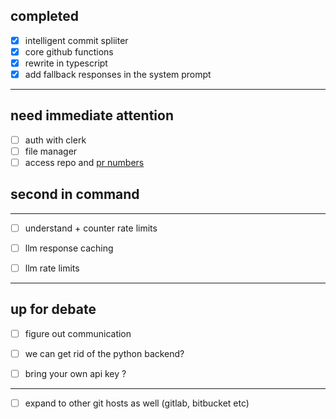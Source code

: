 
## completed

- [x] intelligent commit spliiter
- [x] core github functions
- [x] rewrite in typescript
- [x] add fallback responses in the system prompt 

---

## need immediate attention

- [ ] auth with clerk
- [ ] file manager
- [ ] access repo and [pr numbers](issues.md)

## second in command
---

- [ ] understand + counter rate limits 
- [ ] llm response caching
- [ ] llm rate limits


---
## up for debate

- [ ] figure out communication 
- [ ] we can get rid of the python backend?
- [ ] bring  your own api key ? 


---

- [ ] expand to other git hosts as well (gitlab, bitbucket etc)


